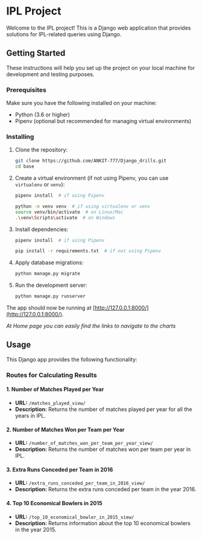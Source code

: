 # IPL Project

Welcome to the IPL project! This is a Django web application that provides solutions for IPL-related queries using Django.

## Getting Started

These instructions will help you set up the project on your local machine for development and testing purposes.

### Prerequisites

Make sure you have the following installed on your machine:

- Python (3.6 or higher)
- Pipenv (optional but recommended for managing virtual environments)

### Installing

1. Clone the repository:

    ```bash
    git clone https://github.com/ANKIT-777/Django_drills.git
    cd base
    ```

2. Create a virtual environment (if not using Pipenv, you can use `virtualenv` or `venv`):

    ```bash
    pipenv install  # if using Pipenv
    ```

    ```bash
    python -m venv venv  # if using virtualenv or venv
    source venv/bin/activate  # on Linux/Mac
    .\venv\Scripts\activate  # on Windows
    ```

3. Install dependencies:

    ```bash
    pipenv install  # if using Pipenv
    ```

    ```bash
    pip install -r requirements.txt  # if not using Pipenv
    ```

4. Apply database migrations:

    ```bash
    python manage.py migrate
    ```

5. Run the development server:

    ```bash
    python manage.py runserver
    ```

The app should now be running at [http://127.0.0.1:8000/](http://127.0.0.1:8000/).

*At Home page you can easily find the links to navigate to the charts*

## Usage

This Django app provides the following functionality:

### Routes for Calculating Results

#### 1. Number of Matches Played per Year

- **URL:** `/matches_played_view/`
- **Description:** Returns the number of matches played per year for all the years in IPL.

#### 2. Number of Matches Won per Team per Year

- **URL:** `/number_of_matches_won_per_team_per_year_view/`
- **Description:** Returns the number of matches won per team per year in IPL.

#### 3. Extra Runs Conceded per Team in 2016

- **URL:** `/extra_runs_conceded_per_team_in_2016_view/`
- **Description:** Returns the extra runs conceded per team in the year 2016.

#### 4. Top 10 Economical Bowlers in 2015

- **URL:** `/top_10_economical_bowler_in_2015_view/`
- **Description:** Returns information about the top 10 economical bowlers in the year 2015.

